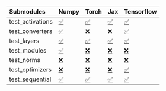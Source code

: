 | Submodules       | Numpy                                                                                                                           | Torch                                                                                                                           | Jax                                                                                                                             | Tensorflow                                                                                                                      |
|:-----------------|:--------------------------------------------------------------------------------------------------------------------------------|:--------------------------------------------------------------------------------------------------------------------------------|:--------------------------------------------------------------------------------------------------------------------------------|:--------------------------------------------------------------------------------------------------------------------------------|
| test_activations | <a href="https://github.com/unifyai/ivy/runs/8085269823?check_suite_focus=true" rel="noopener noreferrer" target="_blank">✅</a> | <a href="https://github.com/unifyai/ivy/runs/8085270626?check_suite_focus=true" rel="noopener noreferrer" target="_blank">✅</a> | <a href="https://github.com/unifyai/ivy/runs/8085271177?check_suite_focus=true" rel="noopener noreferrer" target="_blank">✅</a> | <a href="https://github.com/unifyai/ivy/runs/8085271770?check_suite_focus=true" rel="noopener noreferrer" target="_blank">✅</a> |
| test_converters  | <a href="https://github.com/unifyai/ivy/runs/8085269904?check_suite_focus=true" rel="noopener noreferrer" target="_blank">✅</a> | <a href="https://github.com/unifyai/ivy/runs/8085270693?check_suite_focus=true" rel="noopener noreferrer" target="_blank">❌</a> | <a href="https://github.com/unifyai/ivy/runs/8085271248?check_suite_focus=true" rel="noopener noreferrer" target="_blank">❌</a> | <a href="https://github.com/unifyai/ivy/runs/8085271842?check_suite_focus=true" rel="noopener noreferrer" target="_blank">✅</a> |
| test_layers      | <a href="https://github.com/unifyai/ivy/runs/8085270082?check_suite_focus=true" rel="noopener noreferrer" target="_blank">✅</a> | <a href="https://github.com/unifyai/ivy/runs/8085270792?check_suite_focus=true" rel="noopener noreferrer" target="_blank">✅</a> | <a href="https://github.com/unifyai/ivy/runs/8085271370?check_suite_focus=true" rel="noopener noreferrer" target="_blank">✅</a> | <a href="https://github.com/unifyai/ivy/runs/8085271915?check_suite_focus=true" rel="noopener noreferrer" target="_blank">✅</a> |
| test_modules     | <a href="https://github.com/unifyai/ivy/runs/8085270244?check_suite_focus=true" rel="noopener noreferrer" target="_blank">✅</a> | <a href="https://github.com/unifyai/ivy/runs/8085270887?check_suite_focus=true" rel="noopener noreferrer" target="_blank">❌</a> | <a href="https://github.com/unifyai/ivy/runs/8085271456?check_suite_focus=true" rel="noopener noreferrer" target="_blank">❌</a> | <a href="https://github.com/unifyai/ivy/runs/8085271973?check_suite_focus=true" rel="noopener noreferrer" target="_blank">❌</a> |
| test_norms       | <a href="https://github.com/unifyai/ivy/runs/8085270376?check_suite_focus=true" rel="noopener noreferrer" target="_blank">❌</a> | <a href="https://github.com/unifyai/ivy/runs/8085270972?check_suite_focus=true" rel="noopener noreferrer" target="_blank">❌</a> | <a href="https://github.com/unifyai/ivy/runs/8085271532?check_suite_focus=true" rel="noopener noreferrer" target="_blank">❌</a> | <a href="https://github.com/unifyai/ivy/runs/8085272055?check_suite_focus=true" rel="noopener noreferrer" target="_blank">❌</a> |
| test_optimizers  | <a href="https://github.com/unifyai/ivy/runs/8085270468?check_suite_focus=true" rel="noopener noreferrer" target="_blank">❌</a> | <a href="https://github.com/unifyai/ivy/runs/8085271054?check_suite_focus=true" rel="noopener noreferrer" target="_blank">❌</a> | <a href="https://github.com/unifyai/ivy/runs/8085271624?check_suite_focus=true" rel="noopener noreferrer" target="_blank">❌</a> | <a href="https://github.com/unifyai/ivy/runs/8085272126?check_suite_focus=true" rel="noopener noreferrer" target="_blank">✅</a> |
| test_sequential  | <a href="https://github.com/unifyai/ivy/runs/8085270552?check_suite_focus=true" rel="noopener noreferrer" target="_blank">✅</a> | <a href="https://github.com/unifyai/ivy/runs/8085271113?check_suite_focus=true" rel="noopener noreferrer" target="_blank">✅</a> | <a href="https://github.com/unifyai/ivy/runs/8085271695?check_suite_focus=true" rel="noopener noreferrer" target="_blank">✅</a> | <a href="https://github.com/unifyai/ivy/runs/8085272182?check_suite_focus=true" rel="noopener noreferrer" target="_blank">✅</a> |